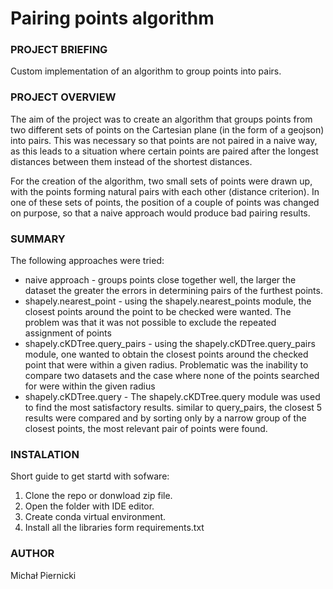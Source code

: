 # Pairing points algorithm

### PROJECT BRIEFING

Custom implementation of an algorithm to group points into pairs.

### PROJECT OVERVIEW

The aim of the project was to create an algorithm that groups points from two different
sets of points on the Cartesian plane (in the form of a geojson) into pairs. This was
necessary so that points are not paired in a naive way, as this leads to a situation
where certain points are paired after the longest distances between them instead of
the shortest distances.

For the creation of the algorithm, two small sets of points were drawn up,
with the points forming natural pairs with each other (distance criterion).
In one of these sets of points, the position of a couple of points was changed
on purpose, so that a naive approach would produce bad pairing results.

### SUMMARY

The following approaches were tried:

- naive approach - groups points close together well, the larger the dataset the greater the errors in determining pairs of the furthest points.
- shapely.nearest_point - using the shapely.nearest_points module, the closest points around the point to be checked were wanted. The problem was that it was not possible to exclude the repeated assignment of points
- shapely.cKDTree.query_pairs - using the shapely.cKDTree.query_pairs module, one wanted to obtain the closest points around the checked point that were within a given radius. Problematic was the inability to compare two datasets and the case where none of the points searched for were within the given radius
- shapely.cKDTree.query - The shapely.cKDTree.query module was used to find the most satisfactory results. similar to query_pairs, the closest 5 results were compared and by sorting only by a narrow group of the closest points, the most relevant pair of points were found.

### INSTALATION

Short guide to get startd with sofware:

1. Clone the repo or donwload zip file.
2. Open the folder with IDE editor.
3. Create conda virtual environment.
4. Install all the libraries form requirements.txt

### AUTHOR

Michał Piernicki 
